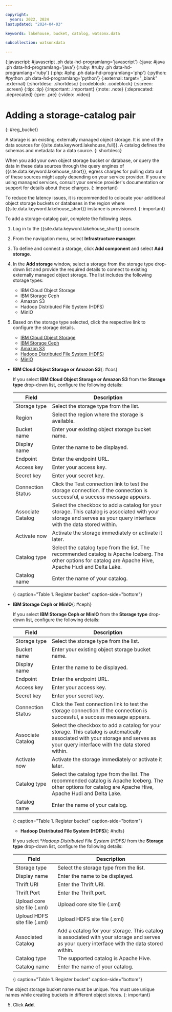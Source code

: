 ```yaml
---

copyright:
  years: 2022, 2024
lastupdated: "2024-04-03"

keywords: lakehouse, bucket, catalog, watsonx.data

subcollection: watsonxdata

---
```


{:javascript: #javascript .ph data-hd-programlang='javascript'}
{:java: #java .ph data-hd-programlang='java'}
{:ruby: #ruby .ph data-hd-programlang='ruby'}
{:php: #php .ph data-hd-programlang='php'}
{:python: #python .ph data-hd-programlang='python'}
{:external: target="_blank" .external}
{:shortdesc: .shortdesc}
{:codeblock: .codeblock}
{:screen: .screen}
{:tip: .tip}
{:important: .important}
{:note: .note}
{:deprecated: .deprecated}
{:pre: .pre}
{:video: .video}

# Adding a storage-catalog pair
{: #reg_bucket}

A storage is an existing, externally managed object storage. It is one of the data sources for {{site.data.keyword.lakehouse_full}}. A catalog defines the schemas and metadata for a data source.
{: shortdesc}

When you add your own object storage bucket or database, or query the data in these data sources through the query engines of {{site.data.keyword.lakehouse_short}}, egress charges for pulling data out of these sources might apply depending on your service provider. If you are using managed services, consult your service provider's documentation or support for details about these charges.
{: important}

To reduce the latency issues, it is recommended to colocate your additional object storage buckets or databases in the region where {{site.data.keyword.lakehouse_short}} instance is provisioned.
{: important}


To add a storage-catalog pair, complete the following steps.

1. Log in to the {{site.data.keyword.lakehouse_short}} console.
2. From the navigation menu, select **Infrastructure manager**.
3. To define and connect a storage, click **Add component** and select **Add storage**.
4. In the **Add storage** window, select a storage from the storage type drop-down list and provide the required details to connect to existing externally managed object storage. The list includes the following storage types:
    * IBM Cloud Object Storage
    * IBM Storage Ceph
    * Amazon S3
    * Hadoop Distributed File System (HDFS)
    * MinIO
5. Based on the storage type selected, click the respective link to configure the storage details.

    * [IBM Cloud Object Storage](#cos)
    * [IBM Storage Ceph](#ceph)
    * [Amazon S3](#cos)
    * [Hadoop Distributed File System (HDFS)](#hdfs)
    * [MinIO](#ceph)


 * **IBM Cloud Object Storage or Amazon S3**{: #cos}

    If you select **IBM Cloud Object Storage or Amazon S3** from the **Storage type** drop-down list, configure the following details:

   | Field | Description |
   |--------------------------|----------------|
   | Storage type | Select the storage type from the list.|
   | Region | Select the region where the storage is available.|
   | Bucket name | Enter your existing object storage bucket name.|
   | Display name | Enter the name to be displayed.|
   | Endpoint | Enter the endpoint URL.|
   | Access key | Enter your access key. |
   | Secret key | Enter your secret key. |
   | Connection Status | Click the Test connection link to test the storage connection. If the connection is successful, a success message appears.|
   | Associate Catalog | Select the checkbox to add a catalog for your storage. This catalog is associated with your storage and serves as your query interface with the data stored within. |
   | Activate now| Activate the storage immediately or activate it later. |
   | Catalog type | Select the catalog type from the list. The recommended catalog is Apache Iceberg. The other options for catalog are Apache Hive, Apache Hudi and Delta Lake.|
   | Catalog name | Enter the name of your catalog.|
   {: caption="Table 1. Register bucket" caption-side="bottom"}


 * **IBM Storage Ceph or MinIO**{: #ceph}

    If you select **IBM Storage Ceph or MinIO** from the **Storage type** drop-down list, configure the following details:

   | Field | Description |
   |--------------------------|----------------|
   | Storage type | Select the storage type from the list.|
   | Bucket name | Enter your existing object storage bucket name.|
   | Display name | Enter the name to be displayed.|
   | Endpoint | Enter the endpoint URL.|
   | Access key | Enter your access key. |
   | Secret key | Enter your secret key. |
   | Connection Status | Click the Test connection link to test the storage connection. If the connection is successful, a success message appears.|
   | Associate Catalog | Select the checkbox to add a catalog for your storage. This catalog is automatically associated with your storage and serves as your query interface with the data stored within. |
   | Activate now| Activate the storage immediately or activate it later. |
   | Catalog type | Select the catalog type from the list. The recommended catalog is Apache Iceberg. The other options for catalog are Apache Hive, Apache Hudi and Delta Lake.|
   | Catalog name | Enter the name of your catalog.|
   {: caption="Table 1. Register bucket" caption-side="bottom"}


    * **Hadoop Distributed File System (HDFS)**{: #hdfs}

    If you select **Hadoop Distributed File System (HDFS)* from the **Storage type** drop-down list, configure the following details:

   | Field | Description |
   |--------------------------|----------------|
   | Storage type | Select the storage type from the list.|
   | Display name | Enter the name to be displayed.|
   | Thrift URI | Enter the Thrift URI.|
   | Thrift Port | Enter the Thrift port. |
   | Upload core site file (.xml) | Upload core site file (.xml) |
   | Upload HDFS site file (.xml) | Upload HDFS site file (.xml) |
   | Associated Catalog | Add a catalog for your storage. This catalog is associated with your storage and serves as your query interface with the data stored within. |
   | Catalog type | The supported catalog is Apache Hive.|
   | Catalog name | Enter the name of your catalog. |
   {: caption="Table 1. Register bucket" caption-side="bottom"}

The object storage bucket name must be unique. You must use unique names while creating buckets in different object stores.
{: important}

5. Click **Add**.
